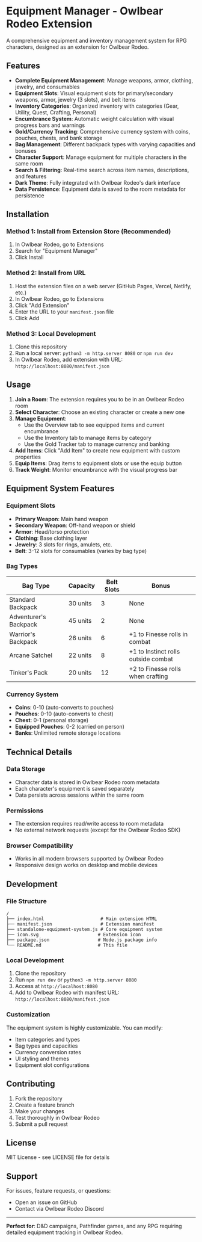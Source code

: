# Equipment Manager - Owlbear Rodeo Extension

A comprehensive equipment and inventory management system for RPG characters, designed as an extension for Owlbear Rodeo.

## Features

- **Complete Equipment Management**: Manage weapons, armor, clothing, jewelry, and consumables
- **Equipment Slots**: Visual equipment slots for primary/secondary weapons, armor, jewelry (3 slots), and belt items
- **Inventory Categories**: Organized inventory with categories (Gear, Utility, Quest, Crafting, Personal)
- **Encumbrance System**: Automatic weight calculation with visual progress bars and warnings
- **Gold/Currency Tracking**: Comprehensive currency system with coins, pouches, chests, and bank storage
- **Bag Management**: Different backpack types with varying capacities and bonuses
- **Character Support**: Manage equipment for multiple characters in the same room
- **Search & Filtering**: Real-time search across item names, descriptions, and features
- **Dark Theme**: Fully integrated with Owlbear Rodeo's dark interface
- **Data Persistence**: Equipment data is saved to the room metadata for persistence

## Installation

### Method 1: Install from Extension Store (Recommended)
1. In Owlbear Rodeo, go to Extensions
2. Search for "Equipment Manager"
3. Click Install

### Method 2: Install from URL
1. Host the extension files on a web server (GitHub Pages, Vercel, Netlify, etc.)
2. In Owlbear Rodeo, go to Extensions
3. Click "Add Extension"
4. Enter the URL to your `manifest.json` file
5. Click Add

### Method 3: Local Development
1. Clone this repository
2. Run a local server: `python3 -m http.server 8080` or `npm run dev`
3. In Owlbear Rodeo, add extension with URL: `http://localhost:8080/manifest.json`

## Usage

1. **Join a Room**: The extension requires you to be in an Owlbear Rodeo room
2. **Select Character**: Choose an existing character or create a new one
3. **Manage Equipment**: 
   - Use the Overview tab to see equipped items and current encumbrance
   - Use the Inventory tab to manage items by category
   - Use the Gold Tracker tab to manage currency and banking
4. **Add Items**: Click "Add Item" to create new equipment with custom properties
5. **Equip Items**: Drag items to equipment slots or use the equip button
6. **Track Weight**: Monitor encumbrance with the visual progress bar

## Equipment System Features

### Equipment Slots
- **Primary Weapon**: Main hand weapon
- **Secondary Weapon**: Off-hand weapon or shield
- **Armor**: Head/torso protection
- **Clothing**: Base clothing layer
- **Jewelry**: 3 slots for rings, amulets, etc.
- **Belt**: 3-12 slots for consumables (varies by bag type)

### Bag Types
| Bag Type | Capacity | Belt Slots | Bonus |
|----------|----------|------------|-------|
| Standard Backpack | 30 units | 3 | None |
| Adventurer's Backpack | 45 units | 2 | None |
| Warrior's Backpack | 26 units | 6 | +1 to Finesse rolls in combat |
| Arcane Satchel | 22 units | 8 | +1 to Instinct rolls outside combat |
| Tinker's Pack | 20 units | 12 | +2 to Finesse rolls when crafting |

### Currency System
- **Coins**: 0-10 (auto-converts to pouches)
- **Pouches**: 0-10 (auto-converts to chest)
- **Chest**: 0-1 (personal storage)
- **Equipped Pouches**: 0-2 (carried on person)
- **Banks**: Unlimited remote storage locations

## Technical Details

### Data Storage
- Character data is stored in Owlbear Rodeo room metadata
- Each character's equipment is saved separately
- Data persists across sessions within the same room

### Permissions
- The extension requires read/write access to room metadata
- No external network requests (except for the Owlbear Rodeo SDK)

### Browser Compatibility
- Works in all modern browsers supported by Owlbear Rodeo
- Responsive design works on desktop and mobile devices

## Development

### File Structure
```
/
├── index.html                     # Main extension HTML
├── manifest.json                  # Extension manifest
├── standalone-equipment-system.js # Core equipment system
├── icon.svg                      # Extension icon
├── package.json                  # Node.js package info
└── README.md                     # This file
```

### Local Development
1. Clone the repository
2. Run `npm run dev` or `python3 -m http.server 8080`
3. Access at `http://localhost:8080`
4. Add to Owlbear Rodeo with manifest URL: `http://localhost:8080/manifest.json`

### Customization
The equipment system is highly customizable. You can modify:
- Item categories and types
- Bag types and capacities  
- Currency conversion rates
- UI styling and themes
- Equipment slot configurations

## Contributing

1. Fork the repository
2. Create a feature branch
3. Make your changes
4. Test thoroughly in Owlbear Rodeo
5. Submit a pull request

## License

MIT License - see LICENSE file for details

## Support

For issues, feature requests, or questions:
- Open an issue on GitHub
- Contact via Owlbear Rodeo Discord

---

**Perfect for**: D&D campaigns, Pathfinder games, and any RPG requiring detailed equipment tracking in Owlbear Rodeo.